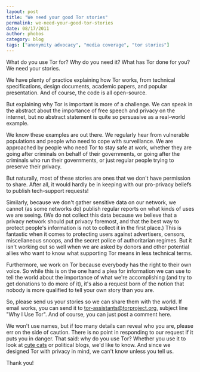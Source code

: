 ```yaml
---
layout: post
title: "We need your good Tor stories"
permalink: we-need-your-good-tor-stories
date: 08/17/2011
author: phobos
category: blog
tags: ["anonymity advocacy", "media coverage", "tor stories"]
---
```


What do you use Tor for? Why do you need it? What has Tor done for you? We need your stories.

We have plenty of practice explaining how Tor works, from technical specifications, design documents, academic papers, and popular presentation. And of course, the code is all open-source.

But explaining why Tor is important is more of a challenge. We can speak in the abstract about the importance of free speech and privacy on the internet, but no abstract statement is quite so persuasive as a real-world example.

We know these examples are out there. We regularly hear from vulnerable populations and people who need to cope with surveillance. We are approached by people who need Tor to stay safe at work, whether they are going after criminals on behalf of their governments, or going after the criminals who run their governments, or just regular people trying to preserve their privacy.

But naturally, most of these stories are ones that we don't have permission to share. After all, it would hardly be in keeping with our pro-privacy beliefs to publish tech-support requests!

Similarly, because we don't gather sensitive data on our network, we cannot (as some networks do) publish regular reports on what kinds of uses we are seeing. (We do not collect this data because we believe that a privacy network should put privacy foremost, and that the best way to protect people's information is not to collect it in the first place.) This is fantastic when it comes to protecting users against advertisers, censors, miscellaneous snoops, and the secret police of authoritarian regimes. But it isn't working out so well when we are asked by donors and other potential allies who want to know what supporting Tor means in less technical terms.

Furthermore, we work on Tor because everybody has the right to their own voice. So while this is on the one hand a plea for information we can use to tell the world about the importance of what we're accomplishing (and try to get donations to do more of it), it's also a request born of the notion that nobody is more qualified to tell your own story than you are.

So, please send us your stories so we can share them with the world. If email works, you can send it to [tor-assistants@torproject.org](mailto:tor-assistants@torproject.org), subject line "Why I Use Tor". And of course, you can just post a comment here.

We won't use names, but if too many details can reveal who you are, please err on the side of caution. There is no point in responding to our request if it puts you in danger. That said: why do you use Tor? Whether you use it to look at [cute cats](http://www.ethanzuckerman.com/blog/2008/03/08/the-cute-cat-theory-talk-at-etech/) or political blogs, we'd like to know. And since we designed Tor with privacy in mind, we can't know unless you tell us.

Thank you!

